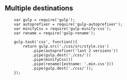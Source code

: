 ## Multiple destinations

		var gulp = require('gulp');
		var autoprefixer = require('gulp-autoprefixer');
		var minifyCss = require('gulp-minify-css');
		var rename = require('gulp-rename');

		gulp.task('css', function(){
		    return gulp.src('./css/src/style.css')
		        .pipe(autoprefixer('last 2 versions'))
		        .pipe(gulp.dest('./css/'))
		        .pipe(minifyCss())
		        .pipe(rename({extname: '.min.css'}))
		        .pipe(gulp.dest('./css/'));
		});